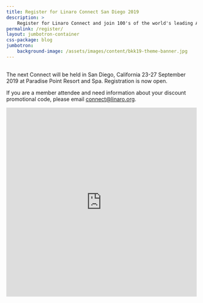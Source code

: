 ```yaml
---
title: Register for Linaro Connect San Diego 2019
description: >
    Register for Linaro Connect and join 100's of the world's leading Arm Open Source engineerings.
permalink: /register/
layout: jumbotron-container
css-package: blog
jumbotron:
    background-image: /assets/images/content/bkk19-theme-banner.jpg
---
```

<div class="col-md-12" style="margin-top:30px;" markdown="1">

The next Connect will be held in San Diego, California 23-27 September 2019 at Paradise Point Resort and Spa. Registration is now open. 

If you are a member attendee and need information about your discount promotional code, please email [connect@linaro.org](mailto:connect@linaro.org).

</div>
<iframe src="https://www.eventbrite.co.uk/tickets-external?eid=61310925629&amp;ref=etckt" width="100%" height="500" frameborder="0" marginwidth="5" marginheight="5" scrolling="auto"></iframe>
